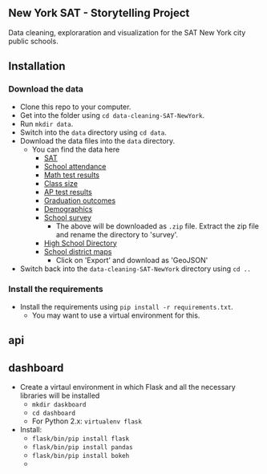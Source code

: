 New York SAT - Storytelling Project
-----------------------

Data cleaning, exploraration and visualization for the SAT New York city public schools.


Installation
----------------------

### Download the data

* Clone this repo to your computer.
* Get into the folder using `cd data-cleaning-SAT-NewYork`.
* Run `mkdir data`.
* Switch into the `data` directory using `cd data`.
* Download the data files into the `data` directory.
    * You can find the data here
        * [SAT](https://data.cityofnewyork.us/Education/SAT-Results/f9bf-2cp4)
        * [School attendance](https://data.cityofnewyork.us/Education/School-Attendance-and-Enrollment-Statistics-by-Dis/7z8d-msnt)
        * [Math test results](https://data.cityofnewyork.us/Education/NYS-Math-Test-Results-By-Grade-2006-2011-School-Le/jufi-gzgp)
        * [Class size](https://data.cityofnewyork.us/Education/2010-2011-Class-Size-School-level-detail/urz7-pzb3)
        * [AP test results](https://data.cityofnewyork.us/Education/AP-College-Board-2010-School-Level-Results/itfs-ms3e)
        * [Graduation outcomes](https://data.cityofnewyork.us/Education/Graduation-Outcomes-Classes-Of-2005-2010-School-Le/vh2h-md7a)
        * [Demographics](https://data.cityofnewyork.us/Education/School-Demographics-and-Accountability-Snapshot-20/ihfw-zy9j)
        * [School survey](https://data.cityofnewyork.us/Education/NYC-School-Survey-2011/mnz3-dyi8)
            * The above will be downloaded as `.zip` file. Extract the zip file and rename the directory to 'survey'.
        * [High School Directory](https://data.cityofnewyork.us/Education/DOE-High-School-Directory-2014-2015/n3p6-zve2)
        * [School district maps](https://data.cityofnewyork.us/Education/School-Districts/r8nu-ymqj)
            * Click on 'Export' and download as 'GeoJSON'
* Switch back into the `data-cleaning-SAT-NewYork` directory using `cd ..`

### Install the requirements

* Install the requirements using `pip install -r requirements.txt`.
    * You may want to use a virtual environment for this.

api
----------------------


dashboard
----------------------

* Create a virtaul environment in which Flask and all the necessary libraries will be installed
    * `mkdir daskboard`
    * `cd dashboard`
    * For Python 2.x: `virtualenv flask`
* Install:
    * `flask/bin/pip install flask`
    * `flask/bin/pip install pandas`
    * `flask/bin/pip install bokeh`
    *
